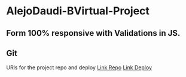 # AlejoDaudi-BVirtual-Project
## Form 100% responsive with Validations in JS.
## Git

URls for the project repo and deploy 
[Link Repo](https://github.com/Alejodaudie/AlejoDaudi-BVirtual-Project)
[Link Deploy]()
